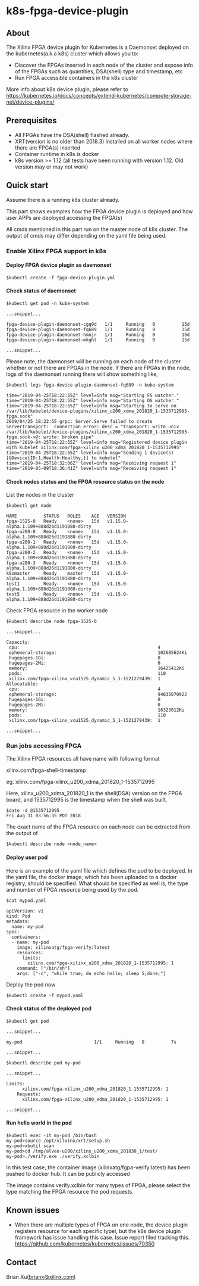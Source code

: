 # k8s-fpga-device-plugin
## About
The Xilinx FPGA device plugin for Kubernetes is a Daemonset deployed on the kubernetes(a.k.a k8s) cluster which allows you to:

* Discover the FPGAs inserted in each node of the cluster and expose info of the FPGAs such as quantities, DSA(shell) type and timestamp, etc
* Run FPGA accessible containers in the k8s cluster

More info about k8s device plugin, please refer to https://kubernetes.io/docs/concepts/extend-kubernetes/compute-storage-net/device-plugins/

## Prerequisites
* All FPGAs have the DSA(shell) flashed already.
* XRT(version is no older than 2018.3) installed on all worker nodes where there are FPGA(s) inserted
* Container runtime in k8s is docker
* k8s version >= 1.12 (all tests have been running with version 1.12. Old version may or may not work)

## Quick start
Assume there is a running k8s cluster already.

This part shows examples how the FPGA device plugin is deployed and how user APPs are deployed accessing the FPGA(s)

All cmds mentioned in this part run on the master node of k8s cluster. The output of cmds may differ depending on the
yaml file being used.

### Enable Xilinx FPGA support in k8s
#### Deploy FPGA device plugin as daemonset
```
$kubectl create -f fpga-device-plugin.yml
```
#### Check status of daemonset
```
$kubectl get pod -n kube-system

...snippet...

fpga-device-plugin-daemonset-cgq9d   1/1     Running   0          15d
fpga-device-plugin-daemonset-fq689   1/1     Running   0          15d
fpga-device-plugin-daemonset-hmnjr   1/1     Running   0          15d
fpga-device-plugin-daemonset-mkghl   1/1     Running   0          15d

...snippet...
```

Please note, the daemonset will be running on each node of the cluster whether or not there are FPGAs in the node.
If there are FPGAs in the node, logs of the daemonset running there will show something like,

```
$kubectl logs fpga-device-plugin-daemonset-fq689 -n kube-system

time="2019-04-25T18:22:55Z" level=info msg="Starting FS watcher."
time="2019-04-25T18:22:55Z" level=info msg="Starting OS watcher."
time="2019-04-25T18:22:55Z" level=info msg="Starting to serve on /var/lib/kubelet/device-plugins/xilinx_u200_xdma_201820_1-1535712995-fpga.sock"
2019/04/25 18:22:55 grpc: Server.Serve failed to create ServerTransport:  connection error: desc = "transport: write unix /var/lib/kubelet/device-plugins/xilinx_u200_xdma_201820_1-1535712995-fpga.sock->@: write: broken pipe"
time="2019-04-25T18:22:55Z" level=info msg="Registered device plugin with Kubelet xilinx.com/fpga-xilinx_u200_xdma_201820_1-1535712995"
time="2019-04-25T18:22:55Z" level=info msg="Sending 1 device(s) [&Device{ID:1,Health:Healthy,}] to kubelet"
time="2019-04-25T18:32:06Z" level=info msg="Receiving request 1"
time="2019-05-09T18:36:41Z" level=info msg="Receiving request 1"
```
#### Check nodes status and the FPGA resource status on the node

List the nodes in the cluster
```
$kubectl get node

NAME          STATUS   ROLES    AGE   VERSION
fpga-1525-0   Ready    <none>   15d   v1.15.0-alpha.1.109+888d26d1191880-dirty
fpga-u200-0   Ready    <none>   15d   v1.15.0-alpha.1.109+888d26d1191880-dirty
fpga-u200-1   Ready    <none>   15d   v1.15.0-alpha.1.109+888d26d1191880-dirty
fpga-u200-2   Ready    <none>   15d   v1.15.0-alpha.1.109+888d26d1191880-dirty
fpga-u200-3   Ready    <none>   15d   v1.15.0-alpha.1.109+888d26d1191880-dirty
k8smaster     Ready    master   15d   v1.15.0-alpha.1.109+888d26d1191880-dirty
test1         Ready    <none>   15d   v1.15.0-alpha.1.109+888d26d1191880-dirty
test5         Ready    <none>   15d   v1.15.0-alpha.1.109+888d26d1191880-dirty
```

Check FPGA resource in the worker node
```
$kubectl describe node fpga-1525-0

...snippet...

Capacity:
 cpu:                                                    4
 ephemeral-storage:                                      102685624Ki
 hugepages-1Gi:                                          0
 hugepages-2Mi:                                          0
 memory:                                                 16425412Ki
 pods:                                                   110
 xilinx.com/fpga-xilinx_vcu1525_dynamic_5_1-1521279439:  1
Allocatable:
 cpu:                                                    4
 ephemeral-storage:                                      94635070922
 hugepages-1Gi:                                          0
 hugepages-2Mi:                                          0
 memory:                                                 16323012Ki
 pods:                                                   110
 xilinx.com/fpga-xilinx_vcu1525_dynamic_5_1-1521279439:  1

...snippet...

```

### Run jobs accessing FPGA
The Xilinx FPGA resources all have name with following format

xilinx.com/fpga-shell-timestamp

eg. xilinx.com/fpga-xilinx_u200_xdma_201820_1-1535712995

Here, xilinx_u200_xdma_201820_1 is the shell(DSA) version on the FPGA board, and
1535712995 is the timestamp when the shell was built.
```
$date -d @1535712995
Fri Aug 31 03:56:35 PDT 2018
```

The exact name of the FPGA resource on each node can be extracted from the output of
```
$kubectl describe node <node_name>
```

#### Deploy user pod

Here is an example of the yaml file which defines the pod to be deployed.
In the yaml file, the docker image, which has been uploaded to a docker registry, should be specified.
What should be specified as well is, the type and number of FPGA resource being used by the pod.
```
$cat mypod.yaml

apiVersion: v1
kind: Pod
metadata:
  name: my-pod
spec:
  containers:
  - name: my-pod
    image: xilinxatg/fpga-verify:latest
    resources:
      limits:
        xilinx.com/fpga-xilinx_u200_xdma_201820_1-1535712995: 1
    command: ["/bin/sh"]
    args: ["-c", "while true; do echo hello; sleep 5;done;"]
```

Deploy the pod now

```
$kubectl create -f mypod.yaml
```
#### Check status of the deployed pod
```
$kubectl get pod

...snippet...

my-pod                           1/1     Running   0          7s

...snippet...

```
```
$kubectl describe pod my-pod

...snippet...

Limits:
      xilinx.com/fpga-xilinx_u200_xdma_201820_1-1535712995: 1
    Requests:
      xilinx.com/fpga-xilinx_u200_xdma_201820_1-1535712995: 1

...snippet...

```
#### Run hello world in the pod
```
$kubectl exec -it my-pod /bin/bash
my-pod>source /opt/xilxinx/xrt/setup.sh
my-pod>xbutil scan
my-pod>cd /tmp/alveo-u200/xilinx_u200_xdma_201830_1/test/
my-pod>./verify.exe ./verify.xclbin
```
In this test case, the container image (xilinxatg/fgpa-verify:latest) has been pushed to docker hub. It can be publicly accessed

The image contains verify.xclbin for many types of FPGA, please select the type matching the FPGA resource the pod requests. 

## Known issues
* When there are multiple types of FPGA on one node, the device plugin registers resource for each
  specific typei, but the k8s device plugin framework has issue handling this case. 
  Issue report filed tracking this. https://github.com/kubernetes/kubernetes/issues/70350

## Contact
Brian Xu(brianx@xilinx.com)
